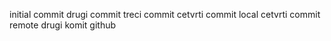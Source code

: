 initial commit
drugi commit
treci commit
cetvrti commit local
cetvrti commit remote
drugi komit github
